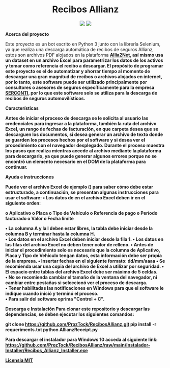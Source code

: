 <h1 align="center">Recibos Allianz</h1>

<p align="center">  
  <img src="https://img.shields.io/badge/Python-3776AB?style=for-the-badge&logo=python&logoColor=white" />
  <img src="https://img.shields.io/badge/Selenium-43B02A?style=for-the-badge&logo=Selenium&logoColor=white" />
</p>

**Acerca del proyecto**

Este proyecto es un bot escrito en Python 3 junto con la librería Selenium, ya que realiza una descarga automática de recibos de seguros Allianz, estos son archivos PDF alojados en la plataforma <a href="https://www.allia2net.com.co/ngx-epac/public/home"><b>Allia2Net<b></a>, así mismo usa un dataset en un archivo Excel para parametrizar los datos de los activos y tomar como referencia el recibo a descargar.
El propósito de programar este proyecto es el de automatizar y ahorrar tiempo al momento de descargar una gran magnitud de recibos o archivos alojados en internet, por lo tanto, este software puede ser utilizado principalmente por consultores o asesores de seguros específicamente para la empresa <a href="https://www.serconti.com"><b>SERCONTI<b></a>, por lo que este software solo se utiliza para la descarga de recibos de seguros automovilísticos.
  
**Características**

Antes de iniciar el proceso de descarga se le solicita al usuario las credenciales para ingresar a la plataforma, también la ruta del archivo Excel, un rango de fechas de facturación, en que carpeta desea que se descarguen los documentos, si desea generar un archivo de texto donde se guarden los procesos hechos por el software y si desea ver el procedimiento con el navegador desplegado. 
Durante el proceso muestra los pasos que realiza mientras accede al archivo mediante la plataforma para descargarlo, ya que puede generar algunos errores porque no se encontró un elemento necesario en el DOM de la plataforma para continuar.

**Ayuda e instrucciones** 

Puede ver el archivo Excel de ejemplo () para saber cómo debe estar estructurado, a continuación, se presentan algunas instrucciones para usar el software:
•	Los datos de en el archivo Excel deben ir en el siguiente orden:
              
o	Aplicativo
o	Placa
o	Tipo de Vehículo
o	Referencia de pago
o	Período facturado
o	Valor
o	Fecha límite
                                                                       
•	La columna A y la I deben estar libres, la tabla debe iniciar desde la columna B y terminar hasta la columna H.                                                               
•	Los datos en el archivo Excel deben iniciar desde la fila 1.
•	Los datos en las filas del archivo Excel no deben tener color de relleno. 
•	Antes de iniciar el procedimiento solo es necesario que la columna de Aplicativo, Placa y Tipo de Vehículo tengan datos, esta información debe ser propia de la empresa.
•	Insertar fechas en el siguiente formato: dd/mm/aaaa
•	Se recomienda usar una copia del archivo de Excel a utilizar por seguridad.
•	El espacio entre tablas del archivo Excel debe ser máximo de 5 celdas.           
•	No se recomienda cambiar el tamaño de la ventana del navegador, ni cambiar entre pestañas si seleccionó ver el proceso de descarga.                                                  
•	Tener habilitadas las notificaciones en Windows para que el software le indique cuando inició y terminó el proceso.                                                               
•	Para salir del software oprima "Control + C".

**Descarga e Instalación**
Para clonar este repositorio y descargar las dependencias, se deben ejecutar los siguientes comandos:

git clone https://github.com/ProzTock/RecibosAllianz.git
pip install -r requeriments.txt
python AllianzReceipt.py

Para descargar el instalador para Windows 10 acceda al siguiente link:
https://github.com/ProzTock/RecibosAllianz/raw/main/Instalador-Installer/Recibos_Allianz_Installer.exe


<a href="https://github.com/ProzTock/RecibosAllianz/blob/main/LICENSE"><b>Licensia MIT<b></a>
